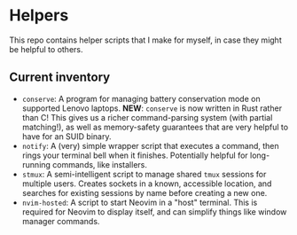 # Helpers

This repo contains helper scripts that I make for myself, in case they might be
helpful to others.

## Current inventory

- `conserve`: A program for managing battery conservation mode on supported
  Lenovo laptops.
  **NEW**: `conserve` is now written in Rust rather than C! This gives us a
  richer command-parsing system (with partial matching!), as well as
  memory-safety guarantees that are very helpful to have for an SUID binary.
- `notify`: A (very) simple wrapper script that executes a command, then rings
  your terminal bell when it finishes. Potentially helpful for long-running
  commands, like installers.
- `stmux`: A semi-intelligent script to manage shared `tmux` sessions for
  multiple users. Creates sockets in a known, accessible location, and searches
  for existing sessions by name before creating a new one.
- `nvim-hosted`: A script to start Neovim in a "host" terminal. This is
  required for Neovim to display itself, and can simplify things like window
  manager commands.
